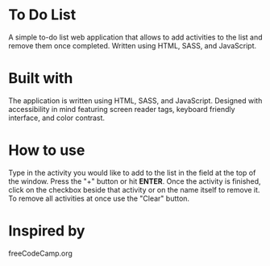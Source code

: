 # To Do List
A simple to-do list web application that allows to add activities to the list and remove them once completed. Written using HTML, SASS, and JavaScript.

# Built with
The application is written using HTML, SASS, and JavaScript. Designed with accessibility in mind featuring screen reader tags, keyboard friendly interface, and color contrast.

# How to use
Type in the activity you would like to add to the list in the field at the top of the window. Press the "+" button or hit **ENTER**. Once the activity is finished, click on the checkbox beside that activity or on the name itself to remove it. To remove all activities at once use the "Clear" button.

# Inspired by
freeCodeCamp.org
